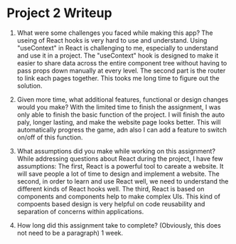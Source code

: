 # Project 2 Writeup

1. What were some challenges you faced while making this app?
   The useing of React hooks is very hard to use and understand.
   Using "useContext" in React is challenging to me, especially to understand and use it in a project.
   The "useContext" hook is designed to make it easier to share data across the entire component tree without having to pass props down manually at every level.
   The second part is the router to link each pages together. This tooks me long time to figure out the solution. 
   
3. Given more time, what additional features, functional or design changes would you make?
   With the limited time to finish the assignment, I was only able to finish the basic function of the project.
   I will finish the auto paly, longer lasting, and make the website page looks better.
   This will automatically progress the game, adn also I can add a feature to switch on/off of this function. 

5. What assumptions did you make while working on this assignment?
   While addressing questions about React during the project, I have few assumptions:
   The first, React is a powerful tool to careate a website. It will save people a lot of time to design and implement a website.
   The second, in order to learn and use React well, we need to understand the different kinds of React hooks well.
   The third, React is based on components and components help to make complex UIs. This kind of compoents based design is very helpful on code reusability and separation of concerns within applications.
   
7. How long did this assignment take to complete? (Obviously, this does not need to be a paragraph)
   1 week.
